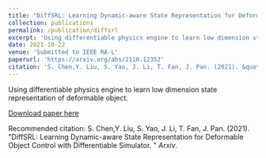 ```yaml
---
title: "DiffSRL: Learning Dynamic-aware State Representation for Deformable Object Control with Differentiable Simulator"
collection: publications
permalink: /publication/diffsrl
excerpt: 'Using differentiable physics engine to learn low dimension state representation of deformable object.'
date: 2021-10-22
venue: 'Submitted to IEEE RA-L'
paperurl: 'https://arxiv.org/abs/2110.12352'
citation: 'S. Chen,Y. Liu, S. Yao, J. Li, T. Fan, J. Pan. (2021). &quot;DiffSRL: Learning Dynamic-aware State Representation for Deformable Object Control with Differentiable Simulator. &quot; <i>Arxiv</i>.'
---
```

Using differentiable physics engine to learn low dimension state representation of deformable object.

[Download paper here](https://arxiv.org/abs/2110.12352)

Recommended citation: S. Chen,Y. Liu, S. Yao, J. Li, T. Fan, J. Pan. (2021). &quot;DiffSRL: Learning Dynamic-aware State Representation for Deformable Object Control with Differentiable Simulator. &quot; <i>Arxiv</i>.